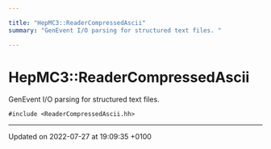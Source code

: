 ```yaml
---

title: "HepMC3::ReaderCompressedAscii"
summary: "GenEvent I/O parsing for structured text files. "

---
```


# HepMC3::ReaderCompressedAscii



GenEvent I/O parsing for structured text files. 


`#include <ReaderCompressedAscii.hh>`

-------------------------------

Updated on 2022-07-27 at 19:09:35 +0100